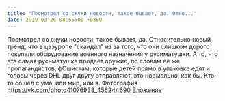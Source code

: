 ```yaml
---
title: "Посмотрел со скуки новости, такое бывает, да. Отно..."
date: 2019-03-26 08:55:00 +0300
---
```


Посмотрел со скуки новости, такое бывает, да. Относительно новый тренд, что в цээуропе "скандал" из за того, что они слишком дорого покупали оборудование военного назначения у русиматушки.  А то, что эта самая русьматушка продаёт оружие, по словам её же пропагандистов, фОшистам, которые детей прямо в упаковке едят и головы через DHL друг другу отправляют, это нормально, как бы. Кто-то сошёл с ума, или мир, или я.
Фотография
<a class="vk-attach" href="https://vk.com/photo41076938_456244690">https://vk.com/photo41076938_456244690</a>
<a class="vk-attach" href="https://vk.com/photo41076938_456244690">Вложение</a>
